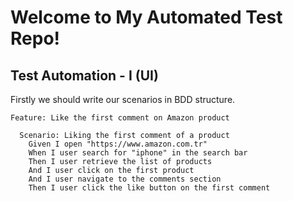 # Welcome to My Automated Test Repo!

## Test Automation - I (UI)

Firstly we should write our scenarios in BDD structure.
```gherkin
Feature: Like the first comment on Amazon product

  Scenario: Liking the first comment of a product
    Given I open "https://www.amazon.com.tr"
    When I user search for "iphone" in the search bar
    Then I user retrieve the list of products
    And I user click on the first product
    And I user navigate to the comments section
    Then I user click the like button on the first comment
```
